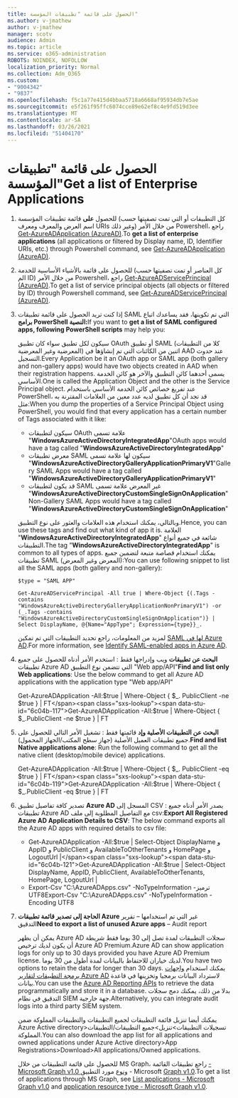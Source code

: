 ```yaml
---
title: الحصول على قائمة "تطبيقات المؤسسة"
ms.author: v-jmathew
author: v-jmathew
manager: scotv
audience: Admin
ms.topic: article
ms.service: o365-administration
ROBOTS: NOINDEX, NOFOLLOW
localization_priority: Normal
ms.collection: Adm_O365
ms.custom:
- "9004342"
- "9837"
ms.openlocfilehash: f5c1a77e415d4bbaa5718a6668af95934db7e5ae
ms.sourcegitcommit: e5f261f95ffc6074cce89e62ef8c4e9fd519d3ee
ms.translationtype: MT
ms.contentlocale: ar-SA
ms.lasthandoff: 03/26/2021
ms.locfileid: "51404170"
---
```

# <a name="get-a-list-of-enterprise-applications"></a><span data-ttu-id="6c04b-102">الحصول على قائمة "تطبيقات المؤسسة"</span><span class="sxs-lookup"><span data-stu-id="6c04b-102">Get a list of Enterprise Applications</span></span>

1. <span data-ttu-id="6c04b-103">للحصول **على** قائمة تطبيقات المؤسسة (كل التطبيقات أو التي تمت تصفيتها حسب اسم العرض والمعرف ومعرف URIs وغير ذلك) من خلال الأمر Powershell، راجع [Get-AzureADApplication (AzureAD)](https://docs.microsoft.com/powershell/module/azuread/get-azureadapplication).</span><span class="sxs-lookup"><span data-stu-id="6c04b-103">To **get a list of enterprise applications** (all applications or filtered by Display name, ID, Identifier URIs, etc.) through Powershell command, see [Get-AzureADApplication (AzureAD)](https://docs.microsoft.com/powershell/module/azuread/get-azureadapplication).</span></span>
2. <span data-ttu-id="6c04b-104">للحصول على قائمة بالأشياء الأساسية للخدمة (كل العناصر أو تمت تصفيتها حسب الم ID) من خلال الأمر Powershell، راجع [Get-AzureADServicePrincipal (AzureAD)](https://docs.microsoft.com/powershell/module/azuread/get-azureadserviceprincipal).</span><span class="sxs-lookup"><span data-stu-id="6c04b-104">To get a list of service principal objects (all objects or filtered by ID) through Powershell command, see [Get-AzureADServicePrincipal (AzureAD)](https://docs.microsoft.com/powershell/module/azuread/get-azureadserviceprincipal).</span></span>
3. <span data-ttu-id="6c04b-105">إذا كنت تريد الحصول على قائمة تطبيقات SAML التي تم تكوينها، فقد يساعدك اتباع **برامج PowerShell النصية:**</span><span class="sxs-lookup"><span data-stu-id="6c04b-105">If you want to **get a list of SAML configured apps, following PowerShell scripts** may help you:</span></span>

    <span data-ttu-id="6c04b-106">سيكون لكل تطبيق سواء كان تطبيق OAuth أو تطبيق SAML (كلا من التطبيقات المعرضية وغير المعرضية) اثنين من الكائنات التي تم إنشاؤها في AAD عند حدوث التسجيل.</span><span class="sxs-lookup"><span data-stu-id="6c04b-106">Every Application be it an OAuth app or SAML app (both gallery and non-gallery apps) would have two objects created in AAD when their registration happens.</span></span> <span data-ttu-id="6c04b-107">يسمى أحدهما كائن التطبيق والآخر هو كائن الخدمة الأساسي.</span><span class="sxs-lookup"><span data-stu-id="6c04b-107">One is called the Application Object and the other is the Service Principal object.</span></span> <span data-ttu-id="6c04b-108">عند تفريغ خصائص كائن الخدمة الأساسي باستخدام PowerShell، قد تجد أن كل تطبيق لديه عدد معين من العلامات المقترنة به مثل:</span><span class="sxs-lookup"><span data-stu-id="6c04b-108">When you dump the properties of a Service Principal Object using PowerShell, you would find that every application has a certain number of Tags associated with it like:</span></span>

    - <span data-ttu-id="6c04b-109">سيكون لتطبيقات OAuth علامة تسمى "**WindowsAzureActiveDirectoryIntegratedApp**"</span><span class="sxs-lookup"><span data-stu-id="6c04b-109">OAuth apps would have a tag called "**WindowsAzureActiveDirectoryIntegratedApp**"</span></span>
    - <span data-ttu-id="6c04b-110">معرض تطبيقات SAML سيكون لها علامة تسمى "**WindowsAzureActiveDirectoryGalleryApplicationPrimaryV1**"</span><span class="sxs-lookup"><span data-stu-id="6c04b-110">Gallery SAML Apps would have a tag called "**WindowsAzureActiveDirectoryGalleryApplicationPrimaryV1**"</span></span>
    - <span data-ttu-id="6c04b-111">قد يكون لتطبيقات SAML غير المعرض علامة تسمى "**WindowsAzureActiveDirectoryCustomSingleSignOnApplication**"</span><span class="sxs-lookup"><span data-stu-id="6c04b-111">Non-Gallery SAML Apps would have a tag called "**WindowsAzureActiveDirectoryCustomSingleSignOnApplication**"</span></span>

    <span data-ttu-id="6c04b-112">وبالتالي، يمكنك استخدام هذه العلامات والعثور على نوع التطبيق.</span><span class="sxs-lookup"><span data-stu-id="6c04b-112">Hence, you can use these tags and find out what kind of app it is.</span></span> <span data-ttu-id="6c04b-113">العلامة "**WindowsAzureActiveDirectoryIntegratedApp**" شائعة في جميع أنواع التطبيقات.</span><span class="sxs-lookup"><span data-stu-id="6c04b-113">The tag "**WindowsAzureActiveDirectoryIntegratedApp**" is common to all types of apps.</span></span> <span data-ttu-id="6c04b-114">يمكنك استخدام قصاصة متبعة لتضمين جميع تطبيقات SAML (المعرض وغير المعرض):</span><span class="sxs-lookup"><span data-stu-id="6c04b-114">You can use following snippet to list all the SAML apps (both gallery and non-gallery):</span></span>

    `$type = "SAML APP"`

    `Get-AzureADServicePrincipal -All true | Where-Object {(.Tags -contains "WindowsAzureActiveDirectoryGalleryApplicationNonPrimaryV1") -or (_.Tags -contains "WindowsAzureActiveDirectoryCustomSingleSignOnApplication")} | Select DisplayName, @{Name="AppType"; Expression={type}}_.`

    <span data-ttu-id="6c04b-115">لمزيد من المعلومات، راجع تحديد التطبيقات التي تم تمكين [SAML لها في Azure AD](https://docs.microsoft.com/answers/questions/24259/identify-saml-enabled-apps-in-azure-ad.html).</span><span class="sxs-lookup"><span data-stu-id="6c04b-115">For more information, see [Identify SAML-enabled apps in Azure AD](https://docs.microsoft.com/answers/questions/24259/identify-saml-enabled-apps-in-azure-ad.html).</span></span>

4. <span data-ttu-id="6c04b-116">**البحث عن تطبيقات** ويب وإدراجها فقط : استخدم الأمر أدناه للحصول على جميع تطبيقات Azure AD التي تتضمن نوع التطبيق "Web app/API"</span><span class="sxs-lookup"><span data-stu-id="6c04b-116">**Find and list only Web applications**: Use the below command to get all Azure AD applications with the application type "Web app/API"</span></span>

    <span data-ttu-id="6c04b-117">Get-AzureADApplication -All:$true | Where-Object { $_. PublicClient -ne $true } | FT</span><span class="sxs-lookup"><span data-stu-id="6c04b-117">Get-AzureADApplication -All:$true | Where-Object { $_.PublicClient -ne $true } | FT</span></span>
5. <span data-ttu-id="6c04b-118">**البحث عن التطبيقات الأصلية وإد** قائمتها فقط : تشغيل الأمر التالي للحصول على جميع تطبيقات العميل الأصلية (جهاز سطح المكتب/الجهاز المحمول).</span><span class="sxs-lookup"><span data-stu-id="6c04b-118">**Find and list Native applications alone**: Run the following command to get all the native client (desktop/mobile device) applications.</span></span>

    <span data-ttu-id="6c04b-119">Get-AzureADApplication -All:$true | Where-Object { $_. PublicClient -eq $true } | FT</span><span class="sxs-lookup"><span data-stu-id="6c04b-119">Get-AzureADApplication -All:$true | Where-Object { $_.PublicClient -eq $true } | FT</span></span>
6. <span data-ttu-id="6c04b-120">تصدير كافة تفاصيل تطبيق **Azure AD** المسجل إلى CSV : يصدر الأمر أدناه جميع تطبيقات Azure AD مع التفاصيل المطلوبة إلى ملف csv:</span><span class="sxs-lookup"><span data-stu-id="6c04b-120">**Export All Registered Azure AD Application Details to CSV**: The below command exports all the Azure AD apps with required details to csv file:</span></span>

    - <span data-ttu-id="6c04b-121">Get-AzureADApplication -All:$true | Select-Object DisplayName و AppID و PublicClient و AvailableToOtherTenants و HomePage و LogoutUrl |</span><span class="sxs-lookup"><span data-stu-id="6c04b-121">Get-AzureADApplication -All:$true | Select-Object DisplayName, AppID, PublicClient, AvailableToOtherTenants, HomePage, LogoutUrl |</span></span>
    - <span data-ttu-id="6c04b-122">Export-Csv "C:\AzureADApps.csv" -NoTypeInformation -ترميز UTF8</span><span class="sxs-lookup"><span data-stu-id="6c04b-122">Export-Csv "C:\AzureADApps.csv" -NoTypeInformation -Encoding UTF8</span></span>

7. <span data-ttu-id="6c04b-123">**الحاجة إلى تصدير قائمة تطبيقات Azure** غير التي تم استخدامها – تقرير التدقيق</span><span class="sxs-lookup"><span data-stu-id="6c04b-123">**Need to export a list of unused Azure apps** – Audit report</span></span>

    <span data-ttu-id="6c04b-124">يمكن أن يظهر Azure AD سجلات التطبيقات لمدة تصل إلى 30 يوما فقط شريطة أن يكون لديك ترخيص Azure AD Premium.</span><span class="sxs-lookup"><span data-stu-id="6c04b-124">Azure AD can show application logs for only up to 30 days provided you have Azure AD Premium license.</span></span>
    <span data-ttu-id="6c04b-125">لديك خياران للاحتفاظ بالبيانات لمدة أطول من 30 يوما.</span><span class="sxs-lookup"><span data-stu-id="6c04b-125">You have two options to retain the data for longer than 30 days.</span></span> <span data-ttu-id="6c04b-126">يمكنك استخدام [واجهات برمجة التطبيقات لتقارير Azure AD](https://docs.microsoft.com/azure/active-directory/reports-monitoring/concept-reporting-api) لاسترداد البيانات برمجيا وتخزينها في قاعدة بيانات.</span><span class="sxs-lookup"><span data-stu-id="6c04b-126">You can use the [Azure AD Reporting APIs](https://docs.microsoft.com/azure/active-directory/reports-monitoring/concept-reporting-api) to retrieve the data programmatically and store it in a database.</span></span> <span data-ttu-id="6c04b-127">بدلا من ذلك، يمكنك دمج سجلات التدقيق في نظام SIEM جهة خارجية.</span><span class="sxs-lookup"><span data-stu-id="6c04b-127">Alternatively, you can integrate audit logs into a third party SIEM system.</span></span>

    <span data-ttu-id="6c04b-128">يمكنك أيضا تنزيل قائمة التطبيقات لجميع التطبيقات والتطبيقات المملوكة ضمن Azure Active directory>تسجيلات التطبيقات>تنزيل>جميع التطبيقات/التطبيقات المملوكة.</span><span class="sxs-lookup"><span data-stu-id="6c04b-128">You can also download the app list for all applications and owned applications under Azure Active directory>App Registrations>Download>All applications/Owned applications.</span></span>

    <span data-ttu-id="6c04b-129">للحصول على قائمة التطبيقات من خلال MS Graph، راجع تطبيقات القائمة [- Microsoft Graph v1.0 ونوع](https://docs.microsoft.com/graph/api/application-list) مورد التطبيق - Microsoft [Graph v1.0](https://docs.microsoft.com/graph/api/resources/application).</span><span class="sxs-lookup"><span data-stu-id="6c04b-129">To get a list of applications through MS Graph, see [List applications - Microsoft Graph v1.0](https://docs.microsoft.com/graph/api/application-list) and [application resource type - Microsoft Graph v1.0](https://docs.microsoft.com/graph/api/resources/application).</span></span>
